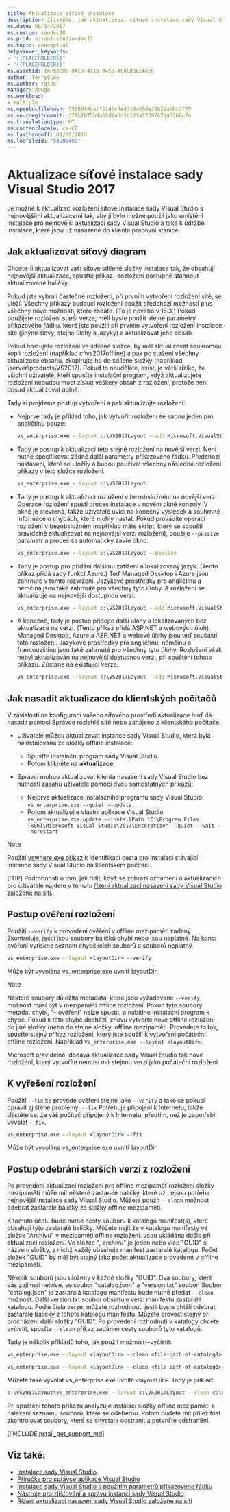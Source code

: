 ```yaml
---
title: Aktualizace síťové instalace
description: Zjistěte, jak aktualizovat síťové instalace sady Visual Studio pomocí příkazu--rozložení
ms.date: 08/14/2017
ms.custom: seodec18
ms.prod: visual-studio-dev15
ms.topic: conceptual
helpviewer_keywords:
- '{{PLACEHOLDER}}'
- '{{PLACEHOLDER}}'
ms.assetid: 1AF69C0E-0AC9-451B-845D-AE4EDBCEA65C
author: TerryGLee
ms.author: tglee
manager: douge
ms.workload:
- multiple
ms.openlocfilehash: 55509f49aff21d5c4e4319a35de20b29a6bc3f75
ms.sourcegitcommit: 37fb7075b0a65d2add3b137a5230767aa3266c74
ms.translationtype: MT
ms.contentlocale: cs-CZ
ms.lasthandoff: 01/02/2019
ms.locfileid: "53906400"
---
```

# <a name="update-a-network-based-installation-of-visual-studio-2017"></a>Aktualizace síťové instalace sady Visual Studio 2017

Je možné k aktualizaci rozložení síťové instalace sady Visual Studio s nejnovějšími aktualizacemi tak, aby ji bylo možné použil jako umístění instalace pro nejnovější aktualizaci sady Visual Studio a také k údržbě instalace, které jsou už nasazené do klienta pracovní stanice.

## <a name="how-to-update-a-network-layout"></a>Jak aktualizovat síťový diagram

Chcete-li aktualizovat vaší síťové sdílené složky instalace tak, že obsahují nejnovější aktualizace, spusťte příkaz--rozložení postupně stáhnout aktualizované balíčky.

Pokud jste vybrali částečné rozložení, při prvním vytvoření rozložení sítě, se uloží.  Všechny příkazy budoucí rozložení použít předchozí možnosti plus všechny nové možnosti, které zadáte.  (To je nového v 15.3.)  Pokud použijete rozložení starší verze, měli byste použít stejné parametry příkazového řádku, které jste použili při prvním vytvoření rozložení instalace sítě (jinými slovy, stejné úlohy a jazyky) a aktualizovat jeho obsah.

Pokud hostujete rozložení ve sdílené složce, by měl aktualizovat soukromou kopii rozložení (například c:\vs2017offline) a pak po stažení všechny aktualizace obsahu, zkopírujte ho do sdílené složky (například \\server\products\VS2017). Pokud to neuděláte, existuje větší riziko, že všichni uživatelé, kteří spusťte instalační program, když aktualizujete rozložení nebudou moct získat veškerý obsah z rozložení, protože není dosud aktualizovat úplně.

Tady si projdeme postup vytvoření a pak aktualizujte rozložení:

* Nejprve tady je příklad toho, jak vytvořit rozložení se sadou jeden pro angličtinu pouze:

  ```cmd
  vs_enterprise.exe --layout c:\VS2017Layout --add Microsoft.VisualStudio.Workload.ManagedDesktop --lang en-US
  ```

* Tady je postup k aktualizaci této stejné rozložení na novější verzi. Není nutné specifikovat žádné další parametry příkazového řádku. Předchozí nastavení, které se uložily a budou používat všechny následné rozložení příkazy v této složce rozložení.

  ```cmd
  vs_enterprise.exe --layout c:\VS2017Layout
  ```

* Tady je postup k aktualizaci rozložení v bezobslužném na novější verzi. Operace rozložení spustí proces instalace v novém okně konzoly. V okně je otevřená, takže uživatelé uvidí na konečný výsledek a souhrnné informace o chybách, které mohly nastat. Pokud provádíte operaci rozložení v bezobslužném (například máte skript, který se spouští pravidelně aktualizovat na nejnovější verzi rozložení), použije `--passive` parametr a proces se automaticky zavře okno.

  ```cmd
  vs_enterprise.exe --layout c:\VS2017Layout --passive
  ```

* Tady je postup pro přidání dalšímu zatížení a lokalizovaný jazyk.  (Tento příkaz přidá sady funkcí Azure.)  Teď Managed Desktop i Azure jsou zahrnuté v tomto rozvržení.  Jazykové prostředky pro angličtinu a němčina jsou také zahrnuté pro všechny tyto úlohy.  A rozložení se aktualizuje na nejnovější dostupnou verzi.

  ```cmd
  vs_enterprise.exe --layout c:\VS2017Layout --add Microsoft.VisualStudio.Workload.Azure --lang de-DE
  ```

* A konečně, tady je postup přidejte další úlohy a lokalizovaných bez aktualizace na verzi. (Tento příkaz přidá ASP.NET a webových úloh).  Managed Desktop, Azure a ASP.NET a webové úlohy jsou teď součástí toto rozložení.  Jazykové prostředky pro angličtinu, němčinu a francouzštinu jsou také zahrnuté pro všechny tyto úlohy.  Rozložení však nebyl aktualizován na nejnovější dostupnou verzi, při spuštění tohoto příkazu.  Zůstane na existující verze.

  ```cmd
  vs_enterprise.exe --layout c:\VS2017Layout --add Microsoft.VisualStudio.Workload.NetWeb --lang fr-FR --keepLayoutVersion
  ```

## <a name="how-to-deploy-an-update-to-client-machines"></a>Jak nasadit aktualizace do klientských počítačů

V závislosti na konfiguraci vašeho síťového prostředí aktualizace buď dá nasadit pomocí Správce rozlehlé sítě nebo zahájeno z klientského počítače.

* Uživatelé můžou aktualizovat instance sady Visual Studio, která byla nainstalována ze složky offline instalace:
  * Spusťte instalační program sady Visual Studio.
  * Potom klikněte na **aktualizace**.

* Správci mohou aktualizovat klienta nasazení sady Visual Studio bez nutnosti zásahu uživatele pomocí dvou samostatných příkazů:
  * Nejprve aktualizace instalačního programu sady Visual Studio: <br>```vs_enterprise.exe --quiet --update```
  * Potom aktualizujte vlastní aplikace Visual Studio: <br>```vs_enterprise.exe update --installPath "C:\Program Files (x86)\Microsoft Visual Studio\2017\Enterprise" --quiet --wait --norestart```

> [!NOTE]
> Použití [vswhere.exe příkaz](tools-for-managing-visual-studio-instances.md) k identifikaci cesta pro instalaci stávající instance sady Visual Studio na klientském počítači.
>
> [!TIP]
> Podrobnosti o tom, jak řídit, když se zobrazí oznámení o aktualizacích pro uživatele najdete v tématu [řízení aktualizací nasazení sady Visual Studio založené na síti](controlling-updates-to-visual-studio-deployments.md).

## <a name="how-to-verify-a-layout"></a>Postup ověření rozložení

Použití `--verify` k provedení ověření v offline mezipaměti zadaný. Zkontroluje, jestli jsou soubory balíčků chybí nebo jsou neplatné. Na konci ověření vytiskne seznam chybějících souborů a souborů neplatný.

```cmd
vs_enterprise.exe --layout <layoutDir> --verify
```

Může být vyvolána vs_enterprise.exe uvnitř layoutDir.

> [!NOTE]
> Některé soubory důležitá metadata, které jsou vyžadované `--verify` možnost musí být v mezipaměti offline rozložení. Pokud tyto soubory metadat chybí, "– ověření" nelze spustit, a nabídne instalační program k chybě. Pokud k této chybě dochází, znovu vytvořte nové offline rozložení do jiné složky (nebo do stejné složky, offline mezipaměti. Provedete to tak, spusťte stejný příkaz rozložení, který jste použili k vytvoření počáteční offline rozložení. Například `Vs_enterprise.exe --layout <layoutDir>`.

Microsoft pravidelně, dodává aktualizace sady Visual Studio tak nové rozložení, který vytvoříte nemusí mít stejnou verzi jako počáteční rozložení.

## <a name="how-to-fix-a-layout"></a>K vyřešení rozložení

Použití `--fix` se provede ověření stejné jako `--verify` a také se pokusí opravit zjištěné problémy. `--fix` Potřebuje připojení k Internetu, takže Ujistěte se, že váš počítač připojený k Internetu, předtím, než je zapotřebí vyvolat `--fix`.

```cmd
vs_enterprise.exe --layout <layoutDir> --fix
```

Může být vyvolána vs_enterprise.exe uvnitř layoutDir.

## <a name="how-to-remove-older-versions-from-a-layout"></a>Postup odebrání starších verzí z rozložení

Po provedení aktualizací rozložení pro offline mezipaměť rozložení složky mezipaměti může mít některé zastaralé balíčky, které už nejsou potřeba nejnovější instalace sady Visual Studio. Můžete použít `--clean` možnost odebrat zastaralé balíčky ze složky offline mezipaměti.

K tomuto účelu bude nutné cesty souboru k katalogu manifest(s), které obsahují tyto zastaralé balíčky. Můžete najít že v katalogu manifesty ve složce "Archivu" v mezipaměti offline rozložení. Jsou ukládána došlo při aktualizaci rozložení. Ve složce ", archivu" je jeden nebo více "GUID" s názvem složky, z nichž každý obsahuje manifest zastaralé katalogu. Počet složek "GUID" by měl být stejný jako počet aktualizace provedené v offline mezipaměti.

Několik souborů jsou uloženy v každé složky "GUID". Dva soubory, které vás zajímají nejvíce, se soubor "catalog.json" a "version.txt" soubor. Soubor "catalog.json" je zastaralá katalogu manifestu bude nutné předat `--clean` možnost. Další version.txt soubor obsahuje verzi manifestu zastaralé katalogu. Podle čísla verze, můžete rozhodnout, jestli byste chtěli odebrat zastaralé balíčky z tohoto katalogu manifestu. Můžete provést stejný při procházení další složky "GUID". Po provedení rozhodnutí v katalogy chcete vyčistit, spusťte `--clean` příkaz zadáním cesty souborů tyto katalogů.

Tady je několik příkladů toho, jak použít možnost--vyčistit:

```cmd
vs_enterprise.exe --layout <layoutDir> --clean <file-path-of-catalog1> <file-path-of-catalog2> …
```

```cmd
vs_enterprise.exe --layout <layoutDir> --clean <file-path-of-catalog1> --clean <file-path-of-catalog2> …
```

Můžete také vyvolat vs_enterprise.exe uvnitř &lt;layoutDir&gt;. Tady je příklad:

```cmd
c:\VS2017Layout\vs_enterprise.exe --layout c:\VS2017Layout --clean c:\VS2017Layout\Archive\1cd70189-fc55-4583-8ad8-a2711e928325\Catalog.json --clean c:\VS2017Layout\Archive\d420889f-6aad-4ba4-99e4-ed7833795a10\Catalog.json
```

Při spuštění tohoto příkazu analyzuje instalaci složky offline mezipaměti k nalezení seznamu souborů, které se odeberou. Potom budete mít příležitost zkontrolovat soubory, které se chystáte odstranit a potvrďte odstranění.

[!INCLUDE[install_get_support_md](includes/install_get_support_md.md)]

## <a name="see-also"></a>Viz také:

* [Instalace sady Visual Studio](install-visual-studio.md)
* [Příručka pro správce aplikace Visual Studio](visual-studio-administrator-guide.md)
* [Instalace sady Visual Studio s použitím parametrů příkazového řádku](use-command-line-parameters-to-install-visual-studio.md)
* [Nástroje pro zjišťování a správu instancí sady Visual Studio](tools-for-managing-visual-studio-instances.md)
* [Řízení aktualizací nasazení sady Visual Studio založené na síti](controlling-updates-to-visual-studio-deployments.md)
